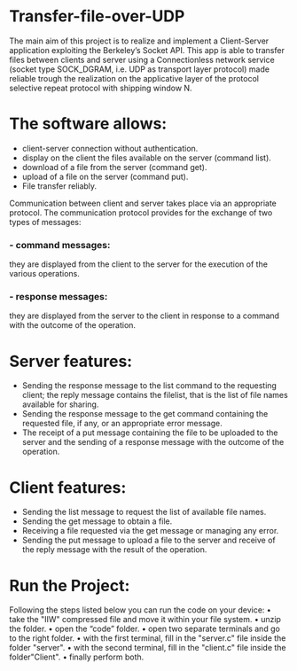 # Transfer-file-over-UDP

The main aim of this project is to realize and implement a Client-Server application exploiting the Berkeley’s Socket API. This app is able to transfer files between clients and server using a Connectionless network service (socket type SOCK_DGRAM, i.e. UDP as transport layer protocol) made reliable trough the realization on the applicative layer of the protocol selective repeat protocol with shipping window N.

# The software allows:

- client-server connection without authentication.
- display on the client the files available on the server (command list).
- download of a file from the server (command get).
- upload of a file on the server (command put).
- File transfer reliably.

Communication between client and server takes place via an appropriate protocol. The communication protocol provides for the exchange of two types of messages:

### - command messages: 
they are displayed from the client to the server for the execution of the various operations.
### - response messages: 
they are displayed from the server to the client in response to a command with the outcome of the operation.

# Server features:

- Sending the response message to the list command to the requesting client; the reply message contains the filelist, that is the list of file names available for sharing.
- Sending the response message to the get command containing the requested file, if any, or an appropriate error message.
- The receipt of a put message containing the file to be uploaded to the server and the sending of a response message with the outcome of the operation. 

# Client features:

- Sending the list message to request the list of available file names.
- Sending the get message to obtain a file.
- Receiving a file requested via the get message or managing any error.
- Sending the put message to upload a file to the server and receive of the reply message with the result of the operation.

# Run the Project: 
Following the steps listed below you can run the code on your device: 
• take the "IIW" compressed file and move it within your file system.
• unzip the folder.
• open the “code” folder.
• open two separate terminals and go to the right folder.
• with the first terminal, fill in the "server.c" file inside the folder "server".
• with the second terminal, fill in the "client.c" file inside the folder"Client".
• finally perform both.
